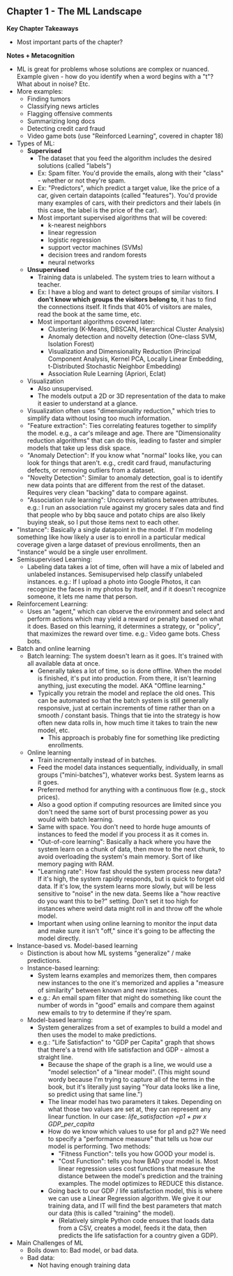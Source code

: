 ## Chapter 1 - The ML Landscape

**Key Chapter Takeaways**
- Most important parts of the chapter?

**Notes + Metacognition**
- ML is great for problems whose solutions are complex or nuanced. Example given - how do you identify when a word begins with a "t"? What about in noise? Etc. 
- More examples:
	- Finding tumors
	- Classifying news articles
	- Flagging offensive comments
	- Summarizing long docs
	- Detecting credit card fraud
	- Video game bots (use "Reinforced Learning", covered in chapter 18)
- Types of ML:
	- **Supervised** 
		- The dataset that you feed the algorithm includes the desired solutions (called "labels")
		- Ex: Spam filter. You'd provide the emails, along with their "class" - whether or not they're spam.
		- Ex: "Predictors", which predict a target value, like the price of a car, given certain datapoints (called "features"). You'd provide many examples of cars, with their predictors and their labels (in this case, the label is the price of the car).
		- Most important supervised algorithms that will be covered:
			- k-nearest neighbors
			- linear regression
			- logistic regression
			- support vector machines (SVMs)
			- decision trees and random forests
			- neural networks
	- **Unsupervised**
		- Training data is unlabeled. The system tries to learn without a teacher.
		- Ex: I have a blog and want to detect groups of similar visitors. **I don't know which groups the visitors belong to**, it has to find the connections itself. It finds that 40% of visitors are males, read the book at the same time, etc.
		- Most important algorithms covered later:
			- Clustering (K-Means, DBSCAN, Hierarchical Cluster Analysis)
			- Anomaly detection and novelty detection (One-class SVM, Isolation Forest)
			- Visualization and Dimensionality Reduction (Principal Component Analysis, Kernel PCA, Locally Linear Embedding, t-Distributed Stochastic Neighbor Embedding)
			- Association Rule Learning (Apriori, Eclat)
	- Visualization
		- Also unsupervised.
		- The models output a 2D or 3D representation of the data to make it easier to understand at a glance.
	- Visualization often uses "dimensionality reduction," which tries to simplify data without losing too much information.
	- "Feature extraction": Ties correlating features together to simplify the model. e.g., a car's mileage and age. There are "Dimensionality reduction algorithms" that can do this, leading to faster and simpler models that take up less disk space.
	- "Anomaly Detection": If you know what "normal" looks like, you can look for things that aren't. e.g., credit card fraud, manufacturing defects, or removing outliers from a dataset.
	- "Novelty Detection": Similar to anomaly detection, goal is to identify new data points that are different from the rest of the dataset. Requires very clean "backing" data to compare against.
	- "Association rule learning": Uncovers relations between attributes. e.g.: I run an association rule against my grocery sales data and find that people who by bbq sauce and potato chips are also likely buying steak, so I put those items next to each other.
- "Instance": Basically a single datapoint in the model. If I'm modeling something like how likely a user is to enroll in a particular medical coverage given a large dataset of previous enrollments, then an "instance" would be a single user enrollment.
- Semisupervised Learning: 
	- Labeling data takes a lot of time, often will have a mix of labeled and unlabeled instances. Semisupervised help classify unlabeled instances. e.g.: If I upload a photo into Google Photos, it can recognize the faces in my photos by itself, and if it doesn't recognize someone, it lets me name that person.
- Reinforcement Learning:
	- Uses an "agent," which can observe the environment and select and perform actions which may yield a reward or penalty based on what it does. Based on this learning, it determines a strategy, or "policy", that maximizes the reward over time. e.g.: Video game bots. Chess bots.
- Batch and online learning
	- Batch learning: The system doesn't learn as it goes. It's trained with all available data at once.
		- Generally takes a lot of time, so is done offline. When the model is finished, it's put into production. From there, it isn't learning anything, just executing the model. AKA "Offline learning."
		- Typically you retrain the model and replace the old ones. This can be automated so that the batch system is still generally responsive, just at certain increments of time rather than on a smooth / constant basis. Things that tie into the strategy is how often new data rolls in, how much time it takes to train the new model, etc.
			- This approach is probably fine for something like predicting enrollments.
	- Online learning
		- Train incrementally instead of in batches.
		- Feed the model data instances sequentially, individually, in small groups ("mini-batches"), whatever works best. System learns as it goes.
		- Preferred method for anything with a continuous flow (e.g., stock prices).
		- Also a good option if computing resources are limited since you don't need the same sort of burst processing power as you would with batch learning.
		- Same with space. You don't need to horde huge amounts of instances to feed the model if you process it as it comes in.
		- "Out-of-core learning": Basically a hack where you have the system learn on a chunk of data, then move to the next chunk, to avoid overloading the system's main memory. Sort of like memory paging with RAM.
		- "Learning rate": How fast should the system process new data? If it's high, the system rapidly responds, but is quick to forget old data. If it's low, the system learns more slowly, but will be less sensitive to "noise" in the new data. Seems like a "how reactive do you want this to be?" setting. Don't set it too high for instances where weird data might roll in and throw off the whole model.
		- Important when using online learning to monitor the input data and make sure it isn't "off," since it's going to be affecting the model directly.
- Instance-based vs. Model-based learning
	- Distinction is about how ML systems "generalize" / make predictions.
	- Instance-based learning:
		- System learns examples and memorizes them, then compares new instances to the one it's memorized and applies a "measure of similarity" between known and new instances. 
		- e.g.: An email spam filter that might do something like count the number of words in "good" emails and compare them against new emails to try to determine if they're spam.
	- Model-based learning:
		- System generalizes from a set of examples to build a model and then uses the model to make predictions.
		- e.g.: "Life Satisfaction" to "GDP per Capita" graph that shows that there's a trend with life satisfaction and GDP - almost a straight line. 
			- Because the shape of the graph is a line, we would use a "model selection" of a "linear model". (This might sound wordy because I'm trying to capture all of the terms in the book, but it's literally just saying "Your data looks like a line, so predict using that same line.")
			- The linear model has two parameters it takes. Depending on what those two values are set at, they can represent any linear function. In our case: *life_satisfaction =p1 + pw x GDP_per_capita*
			- How do we know which values to use for p1 and p2? We need to specify a "performance measure" that tells us how our model is performing. Two methods:
				- "Fitness Function": tells you how GOOD your model is.
				- "Cost Function": tells you how BAD your model is. Most linear regression uses cost functions that measure the distance between the model's prediction and the training examples. The model optimizes to REDUCE this distance.
			- Going back to our GDP / life satisfaction model, this is where we can use a Linear Regression algorithm. We give it our training data, and IT will find the best parameters that match our data (this is called "training" the model). 
				- (Relatively simple Python code ensues that loads data from a CSV, creates a model, feeds it the data, then predicts the life satisfaction for a country given a GDP).
- Main Challenges of ML
	- Boils down to: Bad model, or bad data.
	- Bad data:
		- Not having enough training data



<!--stackedit_data:
eyJoaXN0b3J5IjpbODgwNDI5NTEzLC0xODA3MDAyMjUzLC0yMj
k2NDkyNjUsLTEwMTk0NTk3NDYsLTIxMzAyMTA5ODQsLTQ0NTAx
MzIwNSwtMTI3MTcxOTY5MiwtMTM2Njc2NjA5NCwtODk4MDkyND
Q2LC0xOTM0OTUyMTI5LC01NzQ5OTQ4NTYsMTk3ODc1NTYxMSwy
MTAyODY2Nzc3LDMwODY0MjgzM119
-->